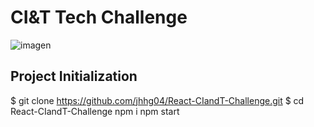 # CI&T Tech Challenge

![imagen](https://user-images.githubusercontent.com/52834318/194128915-26dbfcf4-d1c1-40a1-b471-721af2fc2e17.png)

## Project Initialization

$ git clone https://github.com/jhhg04/React-CIandT-Challenge.git
$ cd React-CIandT-Challenge
npm i
npm start
